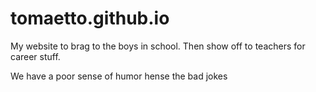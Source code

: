 # tomaetto.github.io
My website to brag to the boys in school. Then show off to teachers for career stuff.

We have a poor sense of humor hense the bad jokes

